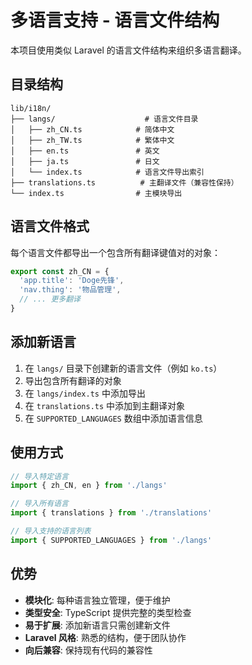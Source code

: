 # 多语言支持 - 语言文件结构

本项目使用类似 Laravel 的语言文件结构来组织多语言翻译。

## 目录结构

```
lib/i18n/
├── langs/                    # 语言文件目录
│   ├── zh_CN.ts            # 简体中文
│   ├── zh_TW.ts            # 繁体中文
│   ├── en.ts               # 英文
│   ├── ja.ts               # 日文
│   └── index.ts            # 语言文件导出索引
├── translations.ts          # 主翻译文件（兼容性保持）
└── index.ts                # 主模块导出
```

## 语言文件格式

每个语言文件都导出一个包含所有翻译键值对的对象：

```typescript
export const zh_CN = {
  'app.title': 'Doge先锋',
  'nav.thing': '物品管理',
  // ... 更多翻译
}
```

## 添加新语言

1. 在 `langs/` 目录下创建新的语言文件（例如 `ko.ts`）
2. 导出包含所有翻译的对象
3. 在 `langs/index.ts` 中添加导出
4. 在 `translations.ts` 中添加到主翻译对象
5. 在 `SUPPORTED_LANGUAGES` 数组中添加语言信息

## 使用方式

```typescript
// 导入特定语言
import { zh_CN, en } from './langs'

// 导入所有语言
import { translations } from './translations'

// 导入支持的语言列表
import { SUPPORTED_LANGUAGES } from './langs'
```

## 优势

- **模块化**: 每种语言独立管理，便于维护
- **类型安全**: TypeScript 提供完整的类型检查
- **易于扩展**: 添加新语言只需创建新文件
- **Laravel 风格**: 熟悉的结构，便于团队协作
- **向后兼容**: 保持现有代码的兼容性

